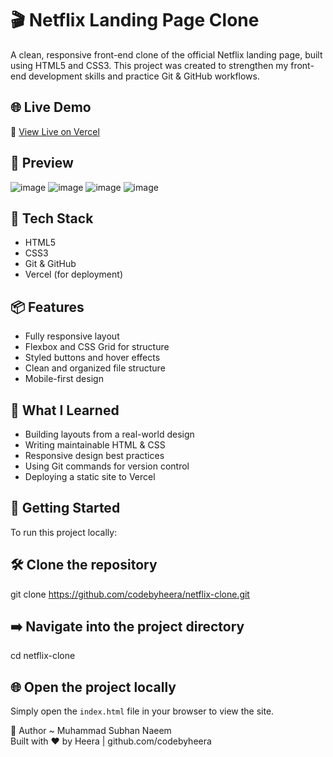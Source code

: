 # 🎬 Netflix Landing Page Clone

A clean, responsive front-end clone of the official Netflix landing page, built using HTML5 and CSS3. This project was created to strengthen my front-end development skills and practice Git & GitHub workflows.

## 🌐 Live Demo

🔗 [View Live on Vercel](https://clone-by-subhan.vercel.app/)

## 📸 Preview

![image](https://github.com/user-attachments/assets/a7064b63-10e4-4b3a-b19c-d0911ea5b0e3)
![image](https://github.com/user-attachments/assets/7683588e-9907-4ac6-a9ba-e250adf6d61d)
![image](https://github.com/user-attachments/assets/586fd12e-0387-4a8c-a8e4-697d05d3c9f2)
![image](https://github.com/user-attachments/assets/01883f00-8a31-4608-af1a-84d4641df45b)


## 🚀 Tech Stack

- HTML5
- CSS3
- Git & GitHub
- Vercel (for deployment)

## 📦 Features

- Fully responsive layout
- Flexbox and CSS Grid for structure
- Styled buttons and hover effects
- Clean and organized file structure
- Mobile-first design

## 🧠 What I Learned

- Building layouts from a real-world design
- Writing maintainable HTML & CSS
- Responsive design best practices
- Using Git commands for version control
- Deploying a static site to Vercel

## 📁 Getting Started

To run this project locally:

## 🛠 Clone the repository
git clone https://github.com/codebyheera/netflix-clone.git

## ➡️ Navigate into the project directory
cd netflix-clone

## 🌐 Open the project locally
Simply open the `index.html` file in your browser to view the site.

👤 Author
~ Muhammad Subhan Naeem <br>
Built with ❤️ by Heera | github.com/codebyheera
